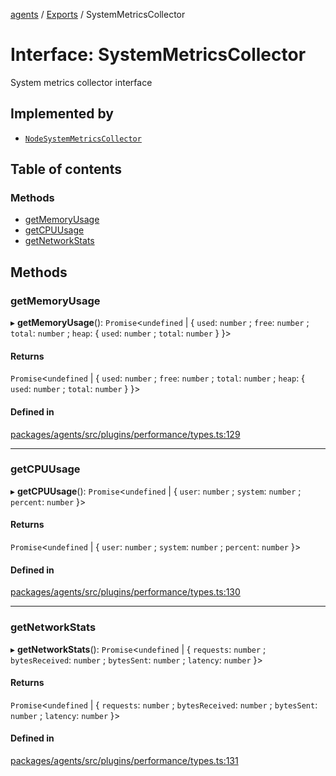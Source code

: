<!-- 
 ⚠️  AUTO-GENERATED FILE - DO NOT EDIT MANUALLY
 This file is automatically generated by scripts/docs-generator.js
 To make changes, edit the source TypeScript files or update the generator script
-->

[agents](../../) / [Exports](../modules) / SystemMetricsCollector

# Interface: SystemMetricsCollector

System metrics collector interface

## Implemented by

- [`NodeSystemMetricsCollector`](../classes/NodeSystemMetricsCollector)

## Table of contents

### Methods

- [getMemoryUsage](SystemMetricsCollector#getmemoryusage)
- [getCPUUsage](SystemMetricsCollector#getcpuusage)
- [getNetworkStats](SystemMetricsCollector#getnetworkstats)

## Methods

### getMemoryUsage

▸ **getMemoryUsage**(): `Promise`\<`undefined` \| \{ `used`: `number` ; `free`: `number` ; `total`: `number` ; `heap`: \{ `used`: `number` ; `total`: `number`  }  }\>

#### Returns

`Promise`\<`undefined` \| \{ `used`: `number` ; `free`: `number` ; `total`: `number` ; `heap`: \{ `used`: `number` ; `total`: `number`  }  }\>

#### Defined in

[packages/agents/src/plugins/performance/types.ts:129](https://github.com/woojubb/robota/blob/1b62bb02b890c71ae884378577a1521b0f8628be/packages/agents/src/plugins/performance/types.ts#L129)

___

### getCPUUsage

▸ **getCPUUsage**(): `Promise`\<`undefined` \| \{ `user`: `number` ; `system`: `number` ; `percent`: `number`  }\>

#### Returns

`Promise`\<`undefined` \| \{ `user`: `number` ; `system`: `number` ; `percent`: `number`  }\>

#### Defined in

[packages/agents/src/plugins/performance/types.ts:130](https://github.com/woojubb/robota/blob/1b62bb02b890c71ae884378577a1521b0f8628be/packages/agents/src/plugins/performance/types.ts#L130)

___

### getNetworkStats

▸ **getNetworkStats**(): `Promise`\<`undefined` \| \{ `requests`: `number` ; `bytesReceived`: `number` ; `bytesSent`: `number` ; `latency`: `number`  }\>

#### Returns

`Promise`\<`undefined` \| \{ `requests`: `number` ; `bytesReceived`: `number` ; `bytesSent`: `number` ; `latency`: `number`  }\>

#### Defined in

[packages/agents/src/plugins/performance/types.ts:131](https://github.com/woojubb/robota/blob/1b62bb02b890c71ae884378577a1521b0f8628be/packages/agents/src/plugins/performance/types.ts#L131)
